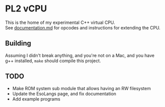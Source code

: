 # PL2 vCPU    
This is the home of my experimental C++ virtual CPU.    
See [documentation.md](documentation.md) for opcodes and instructions for extending the CPU.

## Building   
Assuming I didn't break anything, and you're not on a Mac, and you have g++ installed, `make` should compile this project.

## TODO  
* Make ROM system sub module that allows having an RW filesystem
* Update the EsoLangs page, and fix documentation
* Add example programs
